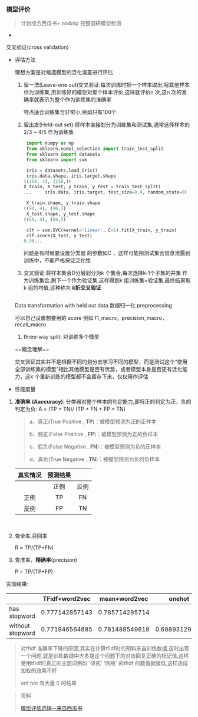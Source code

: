 ### 模型评价

> 计划综合西瓜书+ nn4nlp 完整调研模型检测

- ​

交叉验证(cross validation)

- 评估方法

  理想方案是对候选模型的泛化误差进行评估

  1. 留一法(Leave-one out)交叉验证:每次训练时把一个样本取出,将其他样本作为训练集,用训练好的模型对那个样本评价,这样就评价n 次,这n 次的准确率就表示为整个作为训练集的准确率

     特点适合训练集合非常小,例如只有100个

  2. 留出发(Held-out set):将样本直接划分为训练集和测试集,通常选择样本的2/3 ~ 4/5 作为训练集

     ~~~Python
      import numpy as np
      from sklearn.model_selection import train_test_split
      from sklearn import datasets
      from sklearn import svm

      iris = datasets.load_iris()
      iris.data.shape, iris.target.shape
     ((150, 4), (150,))
     X_train, X_test, y_train, y_test = train_test_split(
     ...     iris.data, iris.target, test_size=0.4, random_state=0)

      X_train.shape, y_train.shape
     ((90, 4), (90,))
      X_test.shape, y_test.shape
     ((60, 4), (60,))

      clf = svm.SVC(kernel='linear', C=1).fit(X_train, y_train)
      clf.score(X_test, y_test)                           
     0.96...
     ~~~

     问题是有时候要设置分类器 的参数如C ，这样可能把测试集合信息泄露到训练中，不能严格保证泛化性

  3. 交叉验证:将样本集合D分层划分为k 个集合,每次选择k-1个子集的并集 作为训练集合,剩下一个作为验证集,这样得到k 组训练集+验证集,最终结果取k 组的均值,这种称为 **k折交叉验证**

  ~~~python


  ~~~

  Data transformation with held out data 数据归一化 preprocessing

  可以自己设置想要用的 score 例如 f1_macro，precision_macro，recall_macro

  1. three-way split: 对训练多个模型

   ==概念理解==

  交叉验证其实并不是根据不同的划分去学习不同的模型，而是测试这个“使用全部训练集的模型”相比其他模型是否有优势，或者模型本身是否更有泛化能力，这k 个重新训练的模型都不会留存下来，仅仅用作评估

- 性能度量

1. **准确率** **(Aaccuracy)**: 分类器对整个样本的判定能力,即将正的判定为正，负的判定为负: A = (TP + TN)/ (TP + FN + FP + TN)

   > a、真正(True Positive , **TP**)：被模型预测为正的正样本
   >
   > b、假正(False Positive , **FP**)：被模型预测为正的负样本
   >
   > c、假负(False Negative , **FN**)：被模型预测为负的正样本
   >
   > d、真负(True Negative , **TN**)：被模型预测为负的负样本

   | 真实情况 | 预测结果 |      |
   | :--: | :--: | :--: |
   |      |  正例  |  反例  |
   |  正例  |  TP  |  FN  |
   |  反例  |  FP  |  TN  |

   ​

2. 查全率,召回率

   R = TP/(TP+FN)

3. 查准率，**精确率**(precision)

   P = TP/(TP+FP)

实验结果:

|                  | TFidf+word2vec | mean+word2vec  | onehot        |
| ---------------- | -------------- | -------------- | ------------- |
| has stopword     | 0.777142857143 | 0.785714285714 |               |
| without stopword | 0.771946564885 | 0.781488549618 | 0.68893129771 |

> 对tfidf 准确率下降的原因,其实在计算tfidf时的预料来自训练数据,这时出现一个问题,就是训练数据中大多是这个问题下的对应回复正确的标记值,这样使用tfidf时真正的主题词例如 '研究' '网络' 的tfidf 的数值就很低,这样造成加权的效果不好
>
> ont hot 有大量 0  的结果

> 资料
>
> [模型评估选择--来自西瓜书](http://bealin.github.io/2017/02/27/%E6%9C%BA%E5%99%A8%E5%AD%A6%E4%B9%A0%E7%B3%BB%E5%88%97%E2%80%942-%E6%A8%A1%E5%9E%8B%E8%AF%84%E4%BC%B0%E4%B8%8E%E9%80%89%E6%8B%A9/)